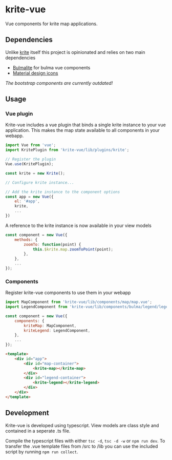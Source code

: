 # krite-vue
Vue components for krite map applications.

## Dependencies
Unlike [krite](https://github.com/geoloep/krite) itself this project is opinionated and relies on two main dependencies

* [Bulmalite](https://github.com/ynte/bulmalite) for bulma vue components
* [Material design icons](https://materialdesignicons.com/)

*The bootstrap components are currently outdated!*

## Usage

### Vue plugin
Krite-vue includes a vue plugin that binds a single krite instance to your vue application. This makes the map state available to all components in your webapp. 

```javascript
import Vue from 'vue';
import KritePlugin from 'krite-vue/lib/plugins/krite';

// Register the plugin
Vue.use(KritePlugin);

const krite = new Krite();

// Configure krite instance...

// Add the krite instance to the component options
const app = new Vue({
    el: '#app',
    krite,
    ...
})
```

A reference to the krite instance is now available in your view models
```javascript
const component = new Vue({
    methods: {
        zoomTo: function(point) {
            this.$krite.map.zoomToPoint(point);
        },
    },
    ...
});
```

### Components
Register krite-vue components to use them in your webapp

```javascript
import MapComponent from 'krite-vue/lib/components/map/map.vue';
import LegendComponent from 'krite-vue/lib/components/bulma/legend/legend.vue';

const component = new Vue({
    components: {
        kriteMap: MapComponent,
        kriteLegend: LegendComponent,
    },
    ...
});
```

```html
<template>
    <div id="app">
        <div id="map-container">
            <krite-map></krite-map>
        </div>
        <div id="legend-container">
            <krite-legend></krite-legend>
        </div>
    </div>
</template>
```

## Development
Krite-vue is developed using typescript. View models are class style and contained in a seperate .ts file.

Compile the typescript files with either `tsc -d`, `tsc -d -w` or `npm run dev`. To transfer the .vue template files from /src to /lib you can use the included script by running `npm run collect`.
